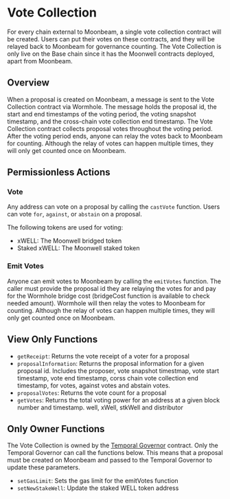 # Vote Collection

For every chain external to Moonbeam, a single vote collection contract will be
created. Users can put their votes on these contracts, and they will be relayed
back to Moonbeam for governance counting. The Vote Collection is only live on
the Base chain since it has the Moonwell contracts deployed, apart from
Moonbeam.

## Overview

When a proposal is created on Moonbeam, a message is sent to the Vote Collection
contract via Wormhole. The message holds the proposal id, the start and end
timestamps of the voting period, the voting snapshot timestamp, and the
cross-chain vote collection end timestamp. The Vote Collection contract collects
proposal votes throughout the voting period. After the voting period ends,
anyone can relay the votes back to Moonbeam for counting. Although the relay of
votes can happen multiple times, they will only get counted once on Moonbeam.

## Permissionless Actions

### Vote

Any address can vote on a proposal by calling the `castVote` function. Users can
vote `for`, `against`, or `abstain` on a proposal.

The following tokens are used for voting:

- xWELL: The Moonwell bridged token
- Staked xWELL: The Moonwell staked token

### Emit Votes

Anyone can emit votes to Moonbeam by calling the `emitVotes` function. The
caller must provide the proposal id they are relaying the votes for and pay for
the Wormhole bridge cost (bridgeCost function is available to check needed
amount). Wormhole will then relay the votes to Moonbeam for counting. Although
the relay of votes can happen multiple times, they will only get counted once on
Moonbeam.

## View Only Functions

- `getReceipt`: Returns the vote receipt of a voter for a proposal
- `proposalInformation`: Returns the proposal information for a given proposal
  id. Includes the proposer, vote snapshot timestmap, vote start timestamp, vote
  end timestamp, corss chain vote collection end timestamp, for votes, against
  votes and abstain votes.
- `proposalVotes`: Returns the vote count for a proposal
- `getVotes`: Returns the total voting power for an address at a given block
  number and timestamp. well, xWell, stkWell and distributor

## Only Owner Functions

The Vote Collection is owned by the [Temporal Governor](TEMPORALGOVERNOR.md)
contract. Only the Temporal Governor can call the functions below. This means
that a proposal must be created on Moonbeam and passed to the Temporal Governor
to update these parameters.

- `setGasLimit`: Sets the gas limit for the emitVotes function
- `setNewStakeWell`: Update the staked WELL token address
